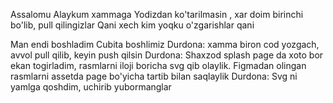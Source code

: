 Assalomu Alaykum xammaga
Yodizdan ko'tarilmasin , xar doim birinchi bo'lib, pull qilingizlar
Qani xech kim yoqku
o'zgarishlar qani


Man endi boshladim
Cubita boshlimiz
Durdona: xamma biron cod yozgach, avvol pull qilib, keyin push qilsin
Durdona: Shaxzod splash page da xoto bor ekan togirladim, rasmlarni iloji boricha svg qib olaylik.
    Figmadan olingan rasmlarni assetda page bo'yicha tartib bilan saqlaylik
Durdona: Svg ni yamlga qoshdim, uchirib yubormanglar
